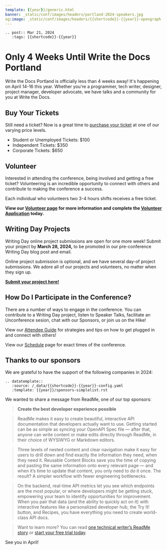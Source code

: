 ```yaml
---
template: {{year}}/generic.html
banner: _static/conf/images/headers/portland-2024-speakers.jpg
og:image: _static/conf/images/headers/{{shortcode}}-{{year}}-opengraph.jpg
---
```


```{eval-rst}
.. post:: Mar 21, 2024
   :tags: {{shortcode}}-{{year}}
```

# Only 4 Weeks Until Write the Docs Portland

Write the Docs Portland is officially less than 4 weeks away! It's happening on April 14-16 this year.  Whether you're a programmer, tech writer, designer, project manager, developer advocate, we have talks and a community for you at Write the Docs.

## Buy Your Tickets

Still need a ticket? Now is a great time to [purchase your ticket](https://www.writethedocs.org/conf/portland/2024/tickets/) at one of our varying price levels.

- Student or Unemployed Tickets: $100
- Independent Tickets: $350
- Corporate Tickets: $650

## Volunteer

Interested in attending the conference, being involved and getting a free ticket? Volunteering is an incredible opportunity to connect with others and contribute to making the conference a success.

Each individual who volunteers two 3-4 hours shifts receives a free ticket.

**View our [Volunteer page](https://www.writethedocs.org/conf/portland/2024/volunteer/) for more information and complete the [Volunteer Application](https://docs.google.com/forms/d/e/1FAIpQLSfvU7kB_miEAPmHKiIynJ1fh7zsUEpgM2Xsya6Bm20olo3mYw/viewform) today.** 

## Writing Day Projects

Writing Day online project submissions are open for one more week! Submit your project by **March 28, 2024,** to be promoted in our pre-conference Writing Day blog post and email.

Online project submission is optional, and we have several day-of project submissions. We adore all of our projects and volunteers, no matter when they sign up.

**[Submit your project here!](https://www.writethedocs.org/conf/portland/2024/writing-day/#call-for-project-submissions)**

## How Do I Participate in the Conference? 

There are a number of ways to engage in the conference. You can contribute to a Writing Day project, listen to Speaker Talks, facilitate an Unconference sesion, chat with our Sponsors, or join us on the Hike! 

View our [Attendee Guide](https://www.writethedocs.org/conf/portland/2024/attendee-guide/) for strategies and tips on how to get plugged in and connect with others!

View our [Schedule](https://www.writethedocs.org/conf/portland/2024/schedule/) page for exact times of the conference.


## Thanks to our sponsors

We are grateful to have the support of the following companies in 2024:

```{eval-rst}
.. datatemplate::
   :source: /_data/{{shortcode}}-{{year}}-config.yaml
   :template: {{year}}/sponsors-simplelist.rst
```

We wanted to share a message from ReadMe, one of our top sponsors:

> **Create the best developer experience possible**

> ReadMe makes it easy to create beautiful, interactive API documentation that developers actually want to use. Getting started can be as simple as syncing your OpenAPI Spec file — after that, anyone can write content or make edits directly through ReadMe, in their choice of WYSIWYG or Markdown editors. 

> Three levels of nested content and clear navigation make it easy for users to drill down and find exactly the information they need, when they need it. Reusable Content Blocks save you the time of copying and pasting the same information onto every relevant page — and when it’s time to update that content, you only need to do it once. The result? A simpler workflow with fewer engineering bottlenecks. 

> On the backend, real-time API metrics let you see which endpoints are the most popular, or where developers might be getting stuck, empowering your team to identify opportunities for improvement. When you pair that data (and the ability to quickly act on it) with interactive features like a personalized developer hub, the Try It! button, and Recipes, you have everything you need to create world-class API docs. 

> Want to learn more? You can read [one technical writer’s ReadMe story](https://hubs.la/Q02pbD-S0) or [start your free trial today](https://hubs.la/Q02pbF6M0). 

See you in April!